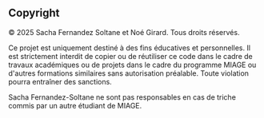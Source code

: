 ## Copyright  

© 2025 Sacha Fernandez Soltane et Noé Girard. Tous droits réservés.

Ce projet est uniquement destiné à des fins éducatives et personnelles. Il est strictement interdit de copier ou de réutiliser ce code dans le cadre de travaux académiques ou de projets dans le cadre du programme MIAGE ou d'autres formations similaires sans autorisation préalable. Toute violation pourra entraîner des sanctions.

Sacha Fernandez-Soltane ne sont pas responsables en cas de triche commis par un autre étudiant de MIAGE.
